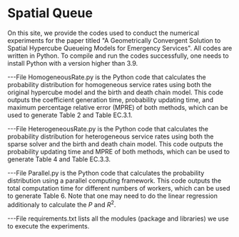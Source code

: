 # Spatial Queue

On this site, we provide the codes used to conduct the numerical experiments for the paper titled "A Geometrically Convergent Solution to Spatial Hypercube Queueing Models for Emergency Services". All codes are written in Python. To compile and run the codes successfully, one needs to install Python with a version higher than 3.9.

---File HomogeneousRate.py is the Python code that calculates the probability distribution for homogeneous service rates using both the original hypercube model and the birth and death chain model. This code outputs the coefficient generation time, probability updating time, and maximum percentage relative error (MPRE) of both methods, which can be used to generate Table 2 and Table EC.3.1. 

---File HeterogeneousRate.py is the Python code that calculates the probability distribution for heterogeneous service rates using both the sparse solver and the birth and death chain model. This code outputs the probability updating time and MPRE of both methods, which can be used to generate Table 4 and Table EC.3.3.

---File Parallel.py is the Python code that calculates the probability distribution using a parallel computing framework. This code outputs the total computation time for different numbers of workers, which can be used to generate Table 6. Note that one may need to do the linear regression additionaly to calculate the $P$ and $R^2$.

---File requirements.txt lists all the modules (package and libraries) we use to execute the experiments.

<!--Directory "Codes for EC" contains all the Python codes that are used to conduct the numerical experiments listed in Section EC.3 of the paper entitled "A Geometrically Convergent Solution to Spatial Hypercube Queueing Models for Emergency Services".
   1) File HomogeneousRate-ModifiedHypercube.py is the Python code that calculates the probability distribution for homogeneoues service rate using modified original hypercube model. This code will output the coefficient generation time and probabilities updating time, which can be used to calculate the 'MOH' parts of Table EC.4.3 and Table EC.4.4. See Section EC.4.2 of the paper for detailed post-processing method.
   2) Files HomogeneousRate-Greenville.py, HeterogeneousRate-Greenville.py and HomogeneousRate-ModifiedHypercube.py are Python codes that calculates the probability distribution using the dataset of Greenville County, South Carolina. The contents of them are similar to what we introduced above. These codes help us to calculate TableS EC.4.1-EC.4.2, and Tables EC.4.6-EC.4.8-->

